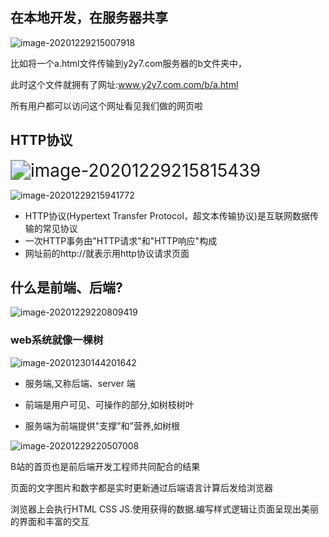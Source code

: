 ## 在本地开发，在服务器共享

![image-20201229215007918](https://i.loli.net/2020/12/29/u7hPvCtV2UZoOxI.png)

比如将一个a.html文件传输到y2y7.com服务器的b文件夹中，

此时这个文件就拥有了网址:www.y2y7.com.com/b/a.html

所有用户都可以访问这个网址看见我们做的网页啦





## HTTP协议

<img src="https://i.loli.net/2020/12/29/aZMXzWVtnkEbjeI.png" alt="image-20201229215815439" style="zoom:200%;" />

![image-20201229215941772](https://i.loli.net/2020/12/29/YpWOyEBbjQVK62o.png)



- HTTP协议(Hypertext Transfer Protocol，超文本传输协议)是互联网数据传输的常见协议
- 一次HTTP事务由"HTTP请求"和"HTTP响应"构成
- 网址前的http://就表示用http协议请求页面



## 什么是前端、后端?

![image-20201229220809419](https://i.loli.net/2020/12/29/cKiNGeknv6sMwQ1.png)





### web系统就像一棵树

![image-20201230144201642](https://i.loli.net/2020/12/30/VQuAz7yGmxlgSUF.png)

- 服务端,又称后端、server 端

- 前端是用户可见、可操作的部分,如树枝树叶

- 服务端为前端提供"支撑”和"营养,如树根

  

![image-20201229220507008](https://i.loli.net/2020/12/29/okU8ZMjGrE1Izv3.png)

B站的首页也是前后端开发工程师共同配合的结果

页面的文字图片和数字都是实时更新通过后端语言计算后发给浏览器

浏览器上会执行HTML CSS JS.使用获得的数据.编写样式逻辑让页面呈现出美丽的界面和丰富的交互